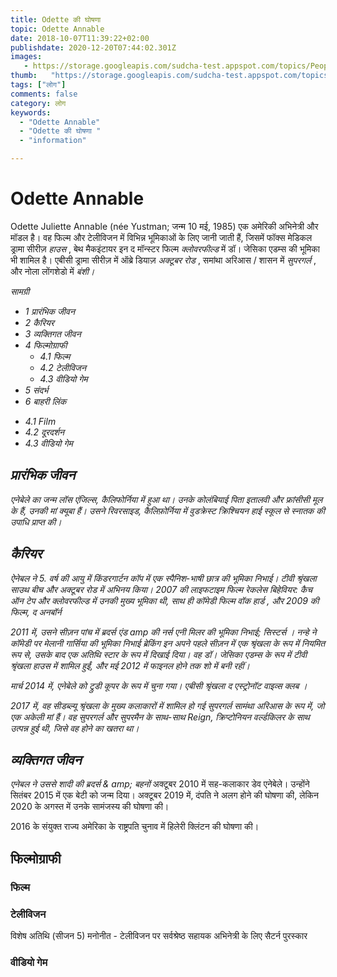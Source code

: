 ```yaml
---
title: Odette की घोषणा 
topic: Odette Annable
date: 2018-10-07T11:39:22+02:00
publishdate: 2020-12-20T07:44:02.301Z
images: 
   - https://storage.googleapis.com/sudcha-test.appspot.com/topics/People/odette_annable/1.jpeg
thumb:   "https://storage.googleapis.com/sudcha-test.appspot.com/topics/People/odette_annable/thumb.jpeg"
tags: ["लोग"]
comments: false
category: लोग
keywords: 
  - "Odette Annable"
  - "Odette की घोषणा "
  - "information"

---
```

<h1> Odette Annable </h1> <p> </p> <p> Odette Juliette Annable (née Yustman; जन्म 10 मई, 1985) एक अमेरिकी अभिनेत्री और मॉडल है। वह फिल्म और टेलीविजन में विभिन्न भूमिकाओं के लिए जानी जाती हैं, जिसमें फॉक्स मेडिकल ड्रामा सीरीज़ <i> हाउस </i>, बेथ मैकइंटायर इन द मॉन्स्टर फिल्म <i> क्लोवरफील्ड </i> में डॉ। जेसिका एडम्स की भूमिका भी शामिल है। एबीसी ड्रामा सीरीज़ में ऑब्रे डियाज़ <i> अक्टूबर रोड </i>, समांथा अरिआस / शासन में <i> सुपरगर्ल </i>, और नोला लोंगशेडो में <i> बंशी। </p> </p> <h2। > सामग्री </h2> <ul> <li> 1 प्रारंभिक जीवन </li> <li> 2 कैरियर </li> <li> 3 व्यक्तिगत जीवन </li> <li> 4 फिल्मोग्राफी <ul> <li> 4.1 फिल्म </li> <li> 4.2 टेलीविजन </li> <li> 4.3 वीडियो गेम </li> </ul> </li> <li> 5 संदर्भ </li> <li> 6 बाहरी लिंक </li > </ul> <ul> <li> 4.1 Film </li> <li> 4.2 दूरदर्शन </li> <li> 4.3 वीडियो गेम </li> </ul> <h2> प्रारंभिक जीवन </h2> <p> एनेबेले का जन्म लॉस एंजिल्स, कैलिफोर्निया में हुआ था। उनके कोलंबियाई पिता इतालवी और फ्रांसीसी मूल के हैं, उनकी मां क्यूबा हैं। उसने रिवरसाइड, कैलिफ़ोर्निया में वुडक्रेस्ट क्रिश्चियन हाई स्कूल से स्नातक की उपाधि प्राप्त की। </p> <h2> कैरियर </h2> <p> ऐनेबल ने 5. वर्ष की आयु में <i> किंडरगार्टन कॉप </i> में एक स्पैनिश-भाषी छात्र की भूमिका निभाई। टीवी श्रृंखला <i> साउथ बीच </i> और <i> अक्टूबर रोड </i> में अभिनय किया। 2007 की लाइफटाइम फिल्म <i> रेकलेस बिहेवियर: कैच ऑन टेप </i> और <i> क्लोवरफील्ड </i> में उनकी मुख्य भूमिका थी, साथ ही कॉमेडी फिल्म <i> वॉक हार्ड <// i>, और 2009 की फिल्म, <i> द अनबॉर्न </i> </p> <p> 2011 में, उसने सीज़न पांच में <i> ब्रदर्स एंड amp की नर्स एनी मिलर की भूमिका निभाई; सिस्टर्स </i>। नन्हे ने कॉमेडी पर मेलानी गार्सिया की भूमिका निभाई <i> ब्रेकिंग इन </i> अपने पहले सीज़न में एक श्रृंखला के रूप में नियमित रूप से, उसके बाद एक अतिथि स्टार के रूप में दिखाई दिया। वह डॉ। जेसिका एडम्स के रूप में टीवी श्रृंखला <i> हाउस </i> में शामिल हुईं, और मई 2012 में फाइनल होने तक शो में बनी रहीं। </p> <p> मार्च 2014 में, एनेबेले को ट्रुडी कूपर के रूप में चुना गया। एबीसी श्रृंखला <i> द एस्ट्रोनॉट वाइव्स क्लब </i>। </p> <p> 2017 में, वह सीडब्ल्यू श्रृंखला के मुख्य कलाकारों में शामिल हो गई <i> सुपरगर्ल </i> सामंथा अरिआस के रूप में, जो एक अकेली मां हैं। वह सुपरगर्ल और सुपरमैन के साथ-साथ Reign, क्रिप्टोनियन वर्ल्डकिलर के साथ उत्पन्न हुई थी, जिसे वह होने का खतरा था। </p> <h2> व्यक्तिगत जीवन </h2> <p> एनेबल ने उससे शादी की </i> ब्रदर्स & amp; बहनों </i> अक्टूबर 2010 में सह-कलाकार डेव एनेबेले। उन्होंने सितंबर 2015 में एक बेटी को जन्म दिया। अक्टूबर 2019 में, दंपति ने अलग होने की घोषणा की, लेकिन 2020 के अगस्त में उनके सामंजस्य की घोषणा की। </p> <p> 2016 के संयुक्त राज्य अमेरिका के राष्ट्रपति चुनाव में हिलेरी क्लिंटन की घोषणा की। </p> <h2> फिल्मोग्राफी </h2> <h3> फिल्म </h3> <h3> टेलीविजन </h3> <p> विशेष अतिथि (सीजन 5) मनोनीत - टेलीविजन पर सर्वश्रेष्ठ सहायक अभिनेत्री के लिए सैटर्न पुरस्कार </p> <h3> वीडियो गेम </h3> 